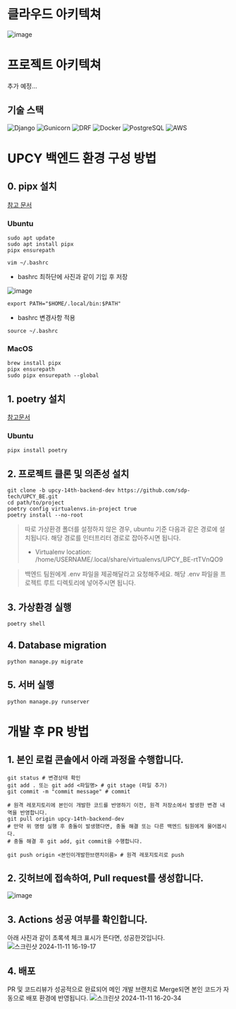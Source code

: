 # 클라우드 아키텍쳐


![image](https://github.com/user-attachments/assets/910f79f5-80f7-4420-9897-088adaacec95)

# 프로젝트 아키텍쳐

추가 예정...

## 기술 스택
![Django](https://img.shields.io/badge/Django-092E20?style=for-the-badge&logo=django&logoColor=white)
![Gunicorn](https://img.shields.io/badge/Gunicorn-499848?style=for-the-badge&logo=gunicorn&logoColor=white)
![DRF](https://img.shields.io/badge/DRF-FF1709?style=for-the-badge&logo=django&logoColor=white)
![Docker](https://img.shields.io/badge/Docker-2496ED?style=for-the-badge&logo=docker&logoColor=white)
![PostgreSQL](https://img.shields.io/badge/PostgreSQL-316192?style=for-the-badge&logo=postgresql&logoColor=white)
![AWS](https://img.shields.io/badge/AWS-232F3E?style=for-the-badge&logo=amazon-aws&logoColor=white)

# UPCY 백엔드 환경 구성 방법

## 0. pipx 설치 

[참고 문서](https://pipx.pypa.io/stable/installation/)
### Ubuntu
```shell
sudo apt update
sudo apt install pipx
pipx ensurepath

vim ~/.bashrc
```

- bashrc 최하단에 사진과 같이 기입 후 저장

![image](https://github.com/user-attachments/assets/d9e08953-87ba-4876-9036-5a375b1cd994)

```text
export PATH="$HOME/.local/bin:$PATH"
```

- bashrc 변경사항 적용
```shell
source ~/.bashrc
```

### MacOS
```shell
brew install pipx
pipx ensurepath
sudo pipx ensurepath --global
```

## 1. poetry 설치
[참고문서](https://python-poetry.org/docs/#installation)
### Ubuntu
```shell
pipx install poetry
```

## 2. 프로젝트 클론 및 의존성 설치
```shell
git clone -b upcy-14th-backend-dev https://github.com/sdp-tech/UPCY_BE.git
cd path/to/project
poetry config virtualenvs.in-project true
poetry install --no-root
```

> 따로 가상환경 폴더를 설정하지 않은 경우, ubuntu 기준 다음과 같은 경로에 설치됩니다. 해당 경로를 인터프리터 경로로 잡아주시면 됩니다.
> - Virtualenv location: /home/USERNAME/.local/share/virtualenvs/UPCY_BE-rtTVnQO9

> 백엔드 팀원에게 .env 파일을 제공해달라고 요청해주세요. 해당 .env 파일을 프로젝트 루트 디렉토리에 넣어주시면 됩니다.

## 3. 가상환경 실행
```shell
poetry shell
```

## 4. Database migration
```shell
python manage.py migrate
```

## 5. 서버 실행
```shell
python manage.py runserver
```

# 개발 후 PR 방법

## 1. 본인 로컬 콘솔에서 아래 과정을 수행합니다.
```shell
git status # 변경상태 확인
git add . 또는 git add <파일명> # git stage (파일 추가)
git commit -m "commit message" # commit

# 원격 레포지토리에 본인이 개발한 코드를 반영하기 이전, 원격 저장소에서 발생한 변경 내역을 반영합니다.
git pull origin upcy-14th-backend-dev
# 만약 위 명령 실행 후 충돌이 발생했다면, 충돌 해결 또는 다른 백엔드 팀원에게 물어봅시다.
# 충돌 해결 후 git add, git commit을 수행합니다.

git push origin <본인이개발한브랜치이름> # 원격 레포지토리로 push
```

## 2. 깃허브에 접속하여, Pull request를 생성합니다.
![image](https://github.com/user-attachments/assets/73fba190-c237-4823-a5a0-223dd4aab30c)


## 3. Actions 성공 여부를 확인합니다.
아래 사진과 같이 초록색 체크 표시가 뜬다면, 성공한것입니다.
![스크린샷 2024-11-11 16-19-17](https://github.com/user-attachments/assets/4bf0fc34-cbe0-4fde-ad5a-0d2632395d9d)


## 4. 배포
PR 및 코드리뷰가 성공적으로 완료되어 메인 개발 브랜치로 Merge되면 본인 코드가 자동으로 배포 환경에 반영됩니다.
![스크린샷 2024-11-11 16-20-34](https://github.com/user-attachments/assets/c492eb06-c20f-40df-8275-5d50aef27d3e)
